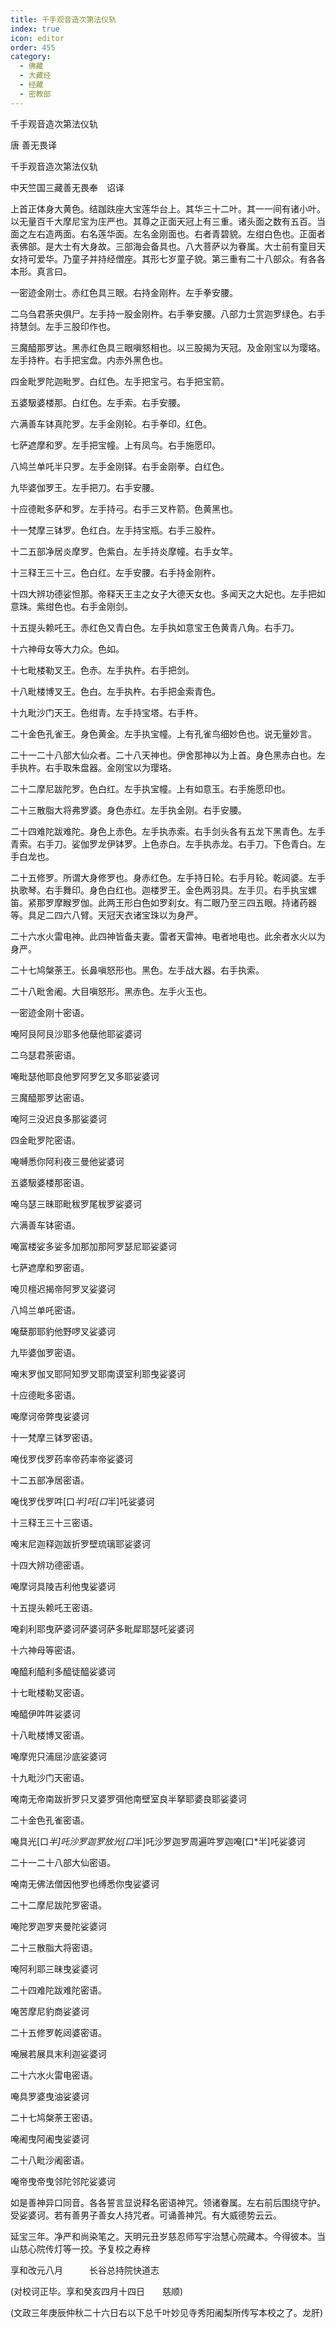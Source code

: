 ```yaml
---
title: 千手观音造次第法仪轨
index: true
icon: editor
order: 455
category:
  - 佛藏
  - 大藏经
  - 经藏
  - 密教部
---
```


  千手观音造次第法仪轨  

唐 善无畏译  

千手观音造次第法仪轨  

中天竺国三藏善无畏奉　诏译  

上首正体身大黄色。结跏趺座大宝莲华台上。其华三十二叶。其一一间有诸小叶。以无量百千大摩尼宝为庄严也。其尊之正面天冠上有三重。诸头面之数有五百。当面之左右造两面。右名莲华面。左名金刚面也。右者青碧貌。左绀白色也。正面者表佛部。是大士有大身故。三部海会备具也。八大菩萨以为眷属。大士前有童目天女持可爱华。乃童子并持经僧座。其形七岁童子貌。第三重有二十八部众。有各各本形。真言曰。  

一密迹金刚士。赤红色具三眼。右持金刚杵。左手拳安腰。  

二乌刍君荼央俱尸。左手持一股金刚杵。右手拳安腰。八部力士赏迦罗绿色。右手持慧剑。左手三股印作也。  

三魔醯那罗达。黑赤红色具三眼嗔怒相也。以三股揭为天冠。及金刚宝以为璎珞。左手持杵。右手把宝盘。内赤外黑色也。  

四金毗罗陀迦毗罗。白红色。左手把宝弓。右手把宝箭。  

五婆馺婆楼那。白红色。左手索。右手安腰。  

六满善车钵真陀罗。左手金刚轮。右手拳印。红色。  

七萨遮摩和罗。左手把宝幢。上有凤鸟。右手施愿印。  

八鸠兰单吒半只罗。左手金刚铎。右手金刚拳。白红色。  

九毕婆伽罗王。左手把刀。右手安腰。  

十应德毗多萨和罗。左手持弓。右手三叉杵箭。色黄黑也。  

十一梵摩三钵罗。色红白。左手持宝瓶。右手三股杵。  

十二五部净居炎摩罗。色紫白。左手持炎摩幢。右手女竿。  

十三释王三十三。色白红。左手安腰。右手持金刚杵。  

十四大辨功德娑怛那。帝释天王主之女子大德天女也。多闻天之大妃也。左手把如意珠。紫绀色也。右手金刚剑。  

十五提头赖吒王。赤红色又青白色。左手执如意宝王色黄青八角。右手刀。  

十六神母女等大力众。色如。  

十七毗楼勒叉王。色赤。左手执杵。右手把剑。  

十八毗楼博叉王。色白。左手执杵。右手把金索青色。  

十九毗沙门天王。色绀青。左手持宝塔。右手杵。  

二十金色孔雀王。身色黄金。左手执宝幢。上有孔雀鸟细妙色也。说无量妙言。  

二十一二十八部大仙众者。二十八天神也。伊舍那神以为上首。身色黑赤白也。左手执杵。右手取朱盘器。金刚宝以为璎珞。  

二十二摩尼跋陀罗。色白红。左手执宝幢。上有如意玉。右手施愿印也。  

二十三散脂大将弗罗婆。身色赤红。左手执金刚。右手安腰。  

二十四难陀跋难陀。身色上赤色。左手执赤索。右手剑头各有五龙下黑青色。左手青索。右手刀。娑伽罗龙伊钵罗。上色赤白。左手执赤龙。右手刀。下色青白。左手白龙也。  

二十五修罗。所谓大身修罗也。身赤红色。左手持日轮。右手月轮。乾闼婆。左手执歌琴。右手舞印。身色白红也。迦楼罗王。金色两羽具。左手贝。右手执宝螺笛。紧那罗摩睺罗伽。此两王形白色如罗刹女。有二眼乃至三四五眼。持诸药器等。具足二四六八臂。天冠天衣诸宝珠以为身严。  

二十六水火雷电神。此四神皆备夫妻。雷者天雷神。电者地电也。此余者水火以为身严。  

二十七鸠槃荼王。长鼻嗔怒形也。黑色。左手战大器。右手执索。  

二十八毗舍阇。大目嗔怒形。黑赤色。左手火玉也。  

一密迹金刚十密语。  

唵阿艮阿艮沙耶多他蘖他耶娑婆诃  

二乌瑟君荼密语。  

唵毗瑟他耶良他罗阿罗乞叉多耶娑婆诃  

三魔醯那罗达密语。  

唵阿三没迟良多那娑婆诃  

四金毗罗陀密语。  

唵嚩悉你阿利夜三曼他娑婆诃  

五婆馺婆楼那密语。  

唵乌瑟三昧耶毗秡罗尾秡罗娑婆诃  

六满善车钵密语。  

唵富楼娑多娑多加那加那阿罗瑟尼耶娑婆诃  

七萨遮摩和罗密语。  

唵贝檀迟揭帝阿罗叉娑婆诃  

八鸠兰单吒密语。  

唵蘖那耶豹他野啰叉娑婆诃  

九毕婆伽罗密语。  

唵末罗伽叉耶阿知罗叉耶南谟室利耶曳娑婆诃  

十应德毗多密语。  

唵摩诃帝弊曳娑婆诃  

十一梵摩三钵罗密语。  

唵伐罗伐罗药率帝药率帝娑婆诃  

十二五部净居密语。  

唵伐罗伐罗吽[口*半]吒[口*半]吒娑婆诃  

十三释王三十三密语。  

唵末尼迦释迦跋折罗壁琉璃耶娑婆诃  

十四大辨功德密语。  

唵摩诃具陵吉利他曳娑婆诃  

十五提头赖吒王密语。  

唵刹利耶曳萨婆诃萨婆诃萨多毗犀耶瑟吒娑婆诃  

十六神母等密语。  

唵醯利醯利多醯徒醯娑婆诃  

十七毗楼勒叉密语。  

唵醯伊吽吽娑婆诃  

十八毗楼博叉密语。  

唵摩兜只浦屈沙底娑婆诃  

十九毗沙门天密语。  

唵南无帝南跋折罗只叉婆罗弭他南壁室良半拏耶婆良耶娑婆诃  

二十金色孔雀密语。  

唵具光[口*半]吒沙罗迦罗放光[口*半]吒沙罗迦罗周遍吽罗迦唵[口*半]吒娑婆诃  

二十一二十八部大仙密语。  

唵南无佛法僧因他罗也缚悉你曳娑婆诃  

二十二摩尼跋陀罗密语。  

唵陀罗迦罗夹曼陀娑婆诃  

二十三散脂大将密语。  

唵阿利耶三昧曳娑婆诃  

二十四难陀跋难陀密语。  

唵苦摩尼豹商娑婆诃  

二十五修罗乾闼婆密语。  

唵展若展具末利迦娑婆诃  

二十六水火雷电密语。  

唵具罗婆曳油娑婆诃  

二十七鸠槃荼王密语。  

唵阇曳阿阇曳娑婆诃  

二十八毗沙阇密语。  

唵帝曳帝曳邻陀邻陀娑婆诃  

如是善神异口同音。各各誓言显说释名密语神咒。领诸眷属。左右前后围绕守护。受娑婆诃。若有善男子善女人持咒者。可诵善神咒。有大威德势云云。  

延宝三年。净严和尚染笔之。天明元丑岁慈忍师写宇治慧心院藏本。今得彼本。当山慈心院传灯等一挍。予复校之寿梓  

享和改元八月　　　长谷总持院快道志  

(对校诃正毕。享和癸亥四月十四日　　慈顺)  

(文政三年庚辰仲秋二十六日右以下总千叶妙见寺秀阳阇梨所传写本校之了。龙肝)  
